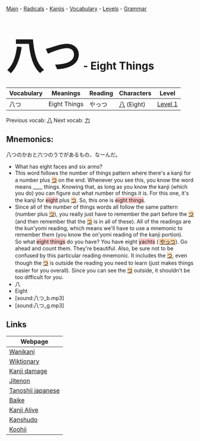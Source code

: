 <style> bigfont {font-size: 100px}</style>
[Main](../README.md) -
[Radicals](../radicals.md) -
[Kanjis](../kanjis.md) -
[Vocabulary](../vocabulary.md) -
[Levels](../levels.md) -
[Grammar](../grammar.md)
# <bigfont> 八つ</bigfont> - Eight Things 

| Vocabulary | Meanings | Reading | Characters | Level |
| --- | --- | --- | --- | --- |
| 八つ | Eight Things | やっつ |  [八](../kanjis/八.md) (Eight) | [Level 1](../levels/wk_level1.md) |

Previous vocab: [八](八.md) Next vocab: [力](力.md) 

## Mnemonics:
八つのかおと六つのうでがあるもの、なーんだ。
* What has eight faces and six arms?
* This word follows the number of things pattern where there's a kanji for a number plus <span style="background-color:#fed8b1"> [つ](https://jisho.org/search/つ)</span> on the end. Whenever you see this, you know the word means ____ things. Knowing that, as long as you know the kanji (which you do) you can figure out what number of things it is. For this one, it's the kanji for <span style="background-color:#ffcccb"> eight</span> plus <span style="background-color:#fed8b1"> [つ](https://jisho.org/search/つ)</span>. So, this one is <span style="background-color:#ffcccb"> eight things</span>.
* Since all of the number of things words all follow the same pattern (number plus <span style="background-color:#fed8b1"> [つ](https://jisho.org/search/つ)</span>), you really just have to remember the part before the <span style="background-color:#fed8b1"> [つ](https://jisho.org/search/つ)</span> (and then remember that the <span style="background-color:#fed8b1"> [つ](https://jisho.org/search/つ)</span> is in all of these). All of the readings are the kun'yomi reading, which means we'll have to use a mnemonic to remember them (you know the on'yomi reading of the kanji portion).<br />So what <span style="background-color:#ffcccb"> eight things</span> do you have? You have eight <span style="background-color:#ffcccb"> yachts</span> (<span style="background-color:#fed8b1"> [やっつ](https://jisho.org/search/やっつ)</span>). Go ahead and count them. They're beautiful. Also, be sure not to be confused by this particular reading mnemonic. It includes the <span style="background-color:#fed8b1"> [つ](https://jisho.org/search/つ)</span>, even though the <span style="background-color:#fed8b1"> [つ](https://jisho.org/search/つ)</span> is outside the reading you need to learn (just makes things easier for you overall). Since you can see the <span style="background-color:#fed8b1"> [つ](https://jisho.org/search/つ)</span> outside, it shouldn't be too difficult for you.
* 八
* Eight
* [sound:八つ_b.mp3]
* [sound:八つ_g.mp3]


## Links 

| Webpage |
| --- |
| [Wanikani          ](https://www.wanikani.com/kanji/八つ) |
| [Wiktionary        ](https://en.wiktionary.org/wiki/八つ) |
| [Kanji damage      ](http://www.kanjidamage.com/kanji/search?utf8=✓&q=八つ) |
| [Jitenon           ](https://jitenon.com/kanji/八つ) |
| [Tanoshii japanese ](https://www.tanoshiijapanese.com/dictionary/kanji.cfm?k=八つ) |
| [Baike             ](https://baike.baidu.com/item/八つ) |
| [Kanji Alive       ](https://app.kanjialive.com/八つ) |
| [Kanshudo          ](https://www.kanshudo.com/searchmn?q=八つ) |
| [Koohii            ](https://kanji.koohii.com/study/kanji/八つ) |
